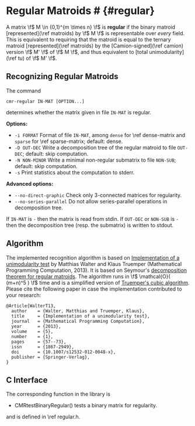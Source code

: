 # Regular Matroids # {#regular}

A matrix \f$ M \in \{0,1\}^{m \times n} \f$ is **regular** if the binary matroid [represented](\ref matroids) by \f$ M \f$ is representable over *every* field.
This is equivalent to requiring that the matroid is equal to the ternary matroid [represented](\ref matroids) by the [Camion-signed](\ref camion) version \f$ M' \f$ of \f$ M \f$, and thus equivalent to [total unimodularity](\ref tu) of \f$ M' \f$.


## Recognizing Regular Matroids ##

The command

    cmr-regular IN-MAT [OPTION...]

determines whether the matrix given in file `IN-MAT` is regular.

**Options:**
  - `-i FORMAT`    Format of file `IN-MAT`, among `dense` for \ref dense-matrix and `sparse` for \ref sparse-matrix; default: dense.
  - `-D OUT-DEC`   Write a decomposition tree of the regular matroid to file `OUT-DEC`; default: skip computation.
  - `-N NON-MINOR` Write a minimal non-regular submatrix to file `NON-SUB`; default: skip computation.
  - `-s`           Print statistics about the computation to stderr.

**Advanced options:**
  - `--no-direct-graphic`  Check only 3-connected matrices for regularity.
  - `--no-series-parallel` Do not allow series-parallel operations in decomposition tree.

If `IN-MAT` is `-` then the matrix is read from stdin.
If `OUT-DEC` or `NON-SUB` is `-` then the decomposition tree (resp. the submatrix) is written to stdout.

## Algorithm ##

The implemented recognition algorithm is based on [Implementation of a unimodularity test](https://doi.org/10.1007/s12532-012-0048-x) by Matthias Walter and Klaus Truemper (Mathematical Programming Computation, 2013).
It is based on Seymour's [decomposition theorem for regular matroids](https://doi.org/10.1016/0095-8956(80)90075-1).
The algorithm runs in \f$ \mathcal{O}( (m+n)^5 ) \f$ time and is a simplified version of [Truemper's cubic algorithm](https://doi.org/10.1016/0095-8956(90)90030-4).
Please cite the following paper in case the implementation contributed to your research:

    @Article{WalterT13,
      author    = {Walter, Matthias and Truemper, Klaus},
      title     = {Implementation of a unimodularity test},
      journal   = {Mathematical Programming Computation},
      year      = {2013},
      volume    = {5},
      number    = {1},
      pages     = {57--73},
      issn      = {1867-2949},
      doi       = {10.1007/s12532-012-0048-x},
      publisher = {Springer-Verlag},
    }

## C Interface ##

The corresponding function in the library is

  - CMRtestBinaryRegular() tests a binary matrix for regularity.

and is defined in \ref regular.h.
